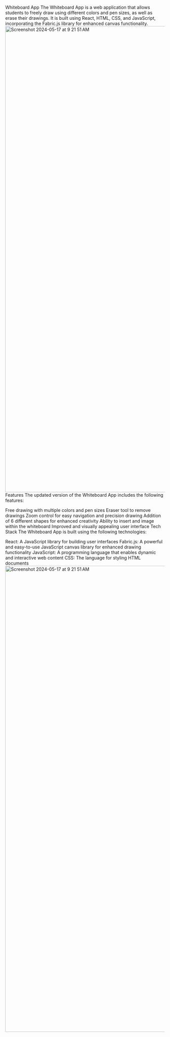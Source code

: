 Whiteboard App
The Whiteboard App is a web application that allows students to freely draw using different colors and pen sizes, as well as erase their drawings. It is built using React, HTML, CSS, and JavaScript, incorporating the Fabric.js library for enhanced canvas functionality.<img width="1470" alt="Screenshot 2024-05-17 at 9 21 51 AM" src="https://github.com/janvijindal/White-Board-Assignment/assets/111556829/4d8f3b13-1fe8-4010-91b4-dc58403b998c">
Features
The updated version of the Whiteboard App includes the following features:

Free drawing with multiple colors and pen sizes
Eraser tool to remove drawings
Zoom control for easy navigation and precision drawing
Addition of 6 different shapes for enhanced creativity
Ability to insert and image within the whiteboard
Improved and visually appealing user interface
Tech Stack
The Whiteboard App is built using the following technologies:

React: A JavaScript library for building user interfaces
Fabric.js: A powerful and easy-to-use JavaScript canvas library for enhanced drawing functionality
JavaScript: A programming language that enables dynamic and interactive web content
CSS: The language for styling HTML documents<img width="1470" alt="Screenshot 2024-05-17 at 9 21 51 AM" src="https://github.com/janvijindal/White-Board-Assignment/assets/111556829/1a0259e1-09db-424b-9aa8-4758fde2d61a">
